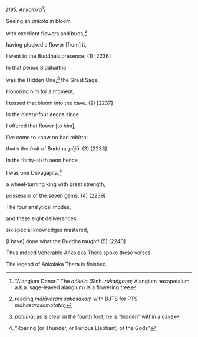 *\[195. Aṅkolaka*[^1]*\]*

Seeing an *aṅkola* in bloom

with excellent flowers and buds,[^2]

having plucked a flower \[from\] it,

I went to the Buddha’s presence. (1) \[2236\]

In that period Siddhattha

was the Hidden One,[^3] the Great Sage.

Honoring him for a moment,

I tossed that bloom into the cave. (2) \[2237\]

In the ninety-four aeons since

I offered that flower \[to him\],

I’ve come to know no bad rebirth:

that’s the fruit of Buddha-*pūjā.* (3) \[2238\]

In the thirty-sixth aeon hence

I was one Devagajjita,[^4]

a wheel-turning king with great strength,

possessor of the seven gems. (4) \[2239\]

The four analytical modes,

and these eight deliverances,

six special knowledges mastered,

\[I have\] done what the Buddha taught! (5) \[2240\]

Thus indeed Venerable Aṅkolaka Thera spoke these verses.

The legend of Aṅkolaka Thera is finished.

[^1]: “Alangium Donor.” The *aṅkola* (Sinh. *rukaṅgana*; Alangium
    hexapetalum, a.k.a. sage-leaved alangium) is a flowering tree

[^2]: reading *mālāvaraṃ sakosakaṃ* with BJTS for PTS
    *māhāsārasamotataŋ*

[^3]: *patilīna*; as is clear in the fourth foot, he is “hidden” within
    a cave

[^4]: “Roaring (or Thunder, or Furious Elephant) of the Gods”

